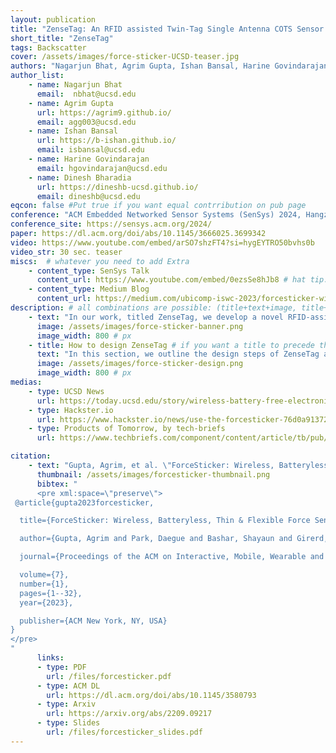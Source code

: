 ```yaml
---
layout: publication
title: "ZenseTag: An RFID assisted Twin-Tag Single Antenna COTS Sensor Interface"
short_title: "ZenseTag"
tags: Backscatter
cover: /assets/images/force-sticker-UCSD-teaser.jpg
authors: "Nagarjun Bhat, Agrim Gupta, Ishan Bansal, Harine Govindarajan, Dinesh Bharadia" # needed for publications/
author_list:
    - name: Nagarjun Bhat
      email:  nbhat@ucsd.edu
    - name: Agrim Gupta
      url: https://agrim9.github.io/
      email: agg003@ucsd.edu
    - name: Ishan Bansal
      url: https://b-ishan.github.io/
      email: isbansal@ucsd.edu
    - name: Harine Govindarajan
      email: hgovindarajan@ucsd.edu
    - name: Dinesh Bharadia
      url: https://dineshb-ucsd.github.io/
      email: dineshb@ucsd.edu
eqcon: false #Put true if you want equal contrribution on pub page
conference: "ACM Embedded Networked Sensor Systems (SenSys) 2024, Hangzhou, China"
conference_site: https://sensys.acm.org/2024/
paper: https://dl.acm.org/doi/abs/10.1145/3666025.3699342
video: https://www.youtube.com/embed/arSO7shzFT4?si=hygEYTRO50bvhs0b
video_str: 30 sec. teaser
miscs:  # whatever you need to add Extra
    - content_type: SenSys Talk
      content_url: https://www.youtube.com/embed/0ezsSe8hJb8 # hat tip: do not use tabs for idnentation, yaml doesnt support it
    - content_type: Medium Blog
      content_url: https://medium.com/ubicomp-iswc-2023/forcesticker-wireless-batteryless-thin-flexible-force-sensors-796294399c91
description: # all combinations are possible: (title+text+image, title+image, text+image etc), things will be populated in orders
    - text: "In our work, titled ZenseTag, we develop a novel RFID-assisted sensing platform that connects COTS sensors to inexpensive, flexible RFID stickers. ZenseTag's key insight is a direct-to-RF interface for sensors, revealing that many commercial sensors have fundamental operational frequencies similar to antennas. This allows for optimal coupling with the RFID tag. We demonstrate robust sensor readout by having two RFID tags share the same antenna, enabling the reader to detect changes through channel differences. ZenseTag also incorporates high-performance software for low-latency, reliable readouts in dynamic environments."
      image: /assets/images/force-sticker-banner.png
      image_width: 800 # px
    - title: How to design ZenseTag # if you want a title to precede the text
      text: "In this section, we outline the design steps of ZenseTag and its ability to interface various COTS sensors (force, soil moisture, and photodiode) with readily available RFID stickers. The key to this interface is ‘Direct-to-RF’ impedance profiling, modeling sensor behavior at 900 MHz. ZenseTag reveals that many commercial sensors have a resonant frequency that can be tuned to match RFID tags. We introduce a ‘Twin-Tag Single-Antenna Sensor Interface’ using flexible PCBs, allowing one tag to couple with the sensor stimuli while the other remains isolated. The RFID reader then detects channel differences between the two tags for low-latency, robust sensor readout in dynamic environments. ZenseTag's design encompasses three contributions: (1) Direct-to-RF impedance profiling to determine sensor resonant frequency, (2) Twin-Tag Single-Antenna Sensor Interface for tuning and interfacing, and (3) low-latency, robust sensor readout via custom software on a standard RFID reader."
      image: /assets/images/force-sticker-design.png
      image_width: 800 # px
medias:
    - type: UCSD News
      url: https://today.ucsd.edu/story/wireless-battery-free-electronic-stickers-gauge-forces-between-touching-objects
    - type: Hackster.io
      url: https://www.hackster.io/news/use-the-forcesticker-76d0a9137262
    - type: Products of Tomorrow, by tech-briefs
      url: https://www.techbriefs.com/component/content/article/tb/pub/features/articles/49613

citation:
    - text: "Gupta, Agrim, et al. \"ForceSticker: Wireless, Batteryless, Thin & Flexible Force Sensors.\" Proceedings of the ACM on Interactive, Mobile, Wearable and Ubiquitous Technologies 7.1 (2023): 1-32."
      thumbnail: /assets/images/forcesticker-thumbnail.png
      bibtex: "
      <pre xml:space=\"preserve\">
 @article{gupta2023forcesticker,

  title={ForceSticker: Wireless, Batteryless, Thin & Flexible Force Sensors},

  author={Gupta, Agrim and Park, Daegue and Bashar, Shayaun and Girerd, Cedric and Bhat, Nagarjun and Mundhra, Siddhi and Morimoto, Tania K and Bharadia, Dinesh},

  journal={Proceedings of the ACM on Interactive, Mobile, Wearable and Ubiquitous Technologies},

  volume={7},
  number={1},
  pages={1--32},
  year={2023},

  publisher={ACM New York, NY, USA}
}
</pre>
"
      links:
      - type: PDF
        url: /files/forcesticker.pdf
      - type: ACM DL
        url: https://dl.acm.org/doi/abs/10.1145/3580793
      - type: Arxiv
        url: https://arxiv.org/abs/2209.09217
      - type: Slides
        url: /files/forcesticker_slides.pdf
---
```



